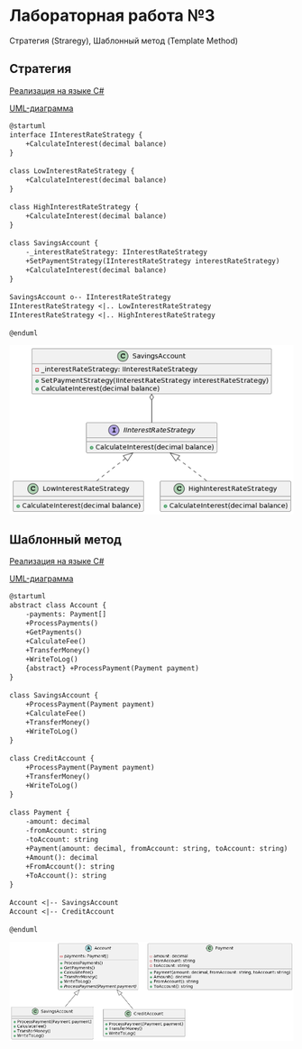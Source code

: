 # Лабораторная работа №3
Стратегия (Straregy), Шаблонный метод (Template Method)

## Стратегия
[Реализация на языке C#](strategy/)

[UML-диаграмма](strategy/strategy.puml)
```
@startuml
interface IInterestRateStrategy {
    +CalculateInterest(decimal balance)
}

class LowInterestRateStrategy {
    +CalculateInterest(decimal balance)
}

class HighInterestRateStrategy {
    +CalculateInterest(decimal balance)
}

class SavingsAccount {
    -_interestRateStrategy: IInterestRateStrategy
    +SetPaymentStrategy(IInterestRateStrategy interestRateStrategy)
    +CalculateInterest(decimal balance)
}

SavingsAccount o-- IInterestRateStrategy
IInterestRateStrategy <|.. LowInterestRateStrategy
IInterestRateStrategy <|.. HighInterestRateStrategy

@enduml
```

![alt text](https://github.com/st-georgy/TMP/blob/master/lab3/img/strat-uml.png)

## Шаблонный метод
[Реализация на языке C#](template/)

[UML-диаграмма](template/template.puml)
```
@startuml
abstract class Account {
    -payments: Payment[]
    +ProcessPayments()
    +GetPayments()
    +CalculateFee()
    +TransferMoney()
    +WriteToLog()
    {abstract} +ProcessPayment(Payment payment)
}

class SavingsAccount {
    +ProcessPayment(Payment payment)
    +CalculateFee()
    +TransferMoney()
    +WriteToLog()
}

class CreditAccount {
    +ProcessPayment(Payment payment)
    +TransferMoney()
    +WriteToLog()
}

class Payment {
    -amount: decimal
    -fromAccount: string
    -toAccount: string
    +Payment(amount: decimal, fromAccount: string, toAccount: string)
    +Amount(): decimal
    +FromAccount(): string
    +ToAccount(): string
}

Account <|-- SavingsAccount
Account <|-- CreditAccount

@enduml
```

![alt text](https://github.com/st-georgy/TMP/blob/master/lab3/img/templ-uml.png)
